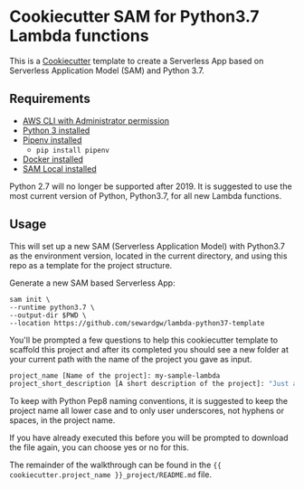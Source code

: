 # Cookiecutter SAM for Python3.7 Lambda functions

This is a [Cookiecutter](https://github.com/audreyr/cookiecutter) template to create a Serverless App based on Serverless Application Model (SAM) and Python 3.7.

## Requirements

* [AWS CLI with Administrator permission](https://docs.aws.amazon.com/cli/latest/userguide/cli-chap-install.html)
* [Python 3 installed](https://www.python.org/downloads/)
* [Pipenv installed](https://github.com/pypa/pipenv)
    - `pip install pipenv`
* [Docker installed](https://www.docker.com/community-edition)
* [SAM Local installed](https://github.com/awslabs/aws-sam-local)

Python 2.7 will no longer be supported after 2019. It is suggested to use the most current version of Python, Python3.7, for all new Lambda functions.


## Usage

This will set up a new SAM (Serverless Application Model) with Python3.7 as the environment version, located in the current directory, and using this repo as a template for the project structure.

Generate a new SAM based Serverless App:
```
sam init \
--runtime python3.7 \
--output-dir $PWD \
--location https://github.com/sewardgw/lambda-python37-template
```

You'll be prompted a few questions to help this cookiecutter template to scaffold this project and after its completed you should see a new folder at your current path with the name of the project you gave as input.


```bash
project_name [Name of the project]: my-sample-lambda
project_short_description [A short description of the project]: "Just a short description"
```

To keep with Python Pep8 naming conventions, it is suggested to keep the project name all lower case and to only user underscores, not hyphens or spaces, in the project name.

If you have already executed this before you will be prompted to download the file again, you can choose yes or no for this.

The remainder of the walkthrough can be found in the `{{ cookiecutter.project_name }}_project/README.md` file.

